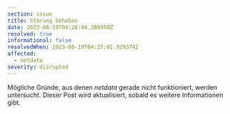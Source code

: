 ```yaml
---
section: issue
title: Störung behoben
date: 2023-08-19T04:20:44.380950Z
resolved: true
informational: false
resolvedWhen: 2023-08-19T04:27:01.929374Z
affected:
  - netdata
severity: disrupted
---
```

Mögliche Gründe, aus denen *netdata* gerade nicht funktioniert, werden untersucht. Dieser Post wird aktualisiert, sobald es weitere Informationen gibt.

        